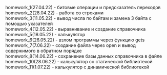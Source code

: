homework_1(27.04.22) - битовые операции и предсказатель переходов  
homework_2(28.04.22) - работа со строками  
homework_3(11.05.22) - вывод числа по байтам и замена 3 байта с помощью указателей  
homework_4(12.05.22) - выравнивание и создание справочника  
homework_5(18.05.22) - калькулятор  
homework_6(26.05.22) - взлом программы через функцию gets  
homework_7(7.06.22) - создание файла через open и вывод содержимого в обратном порядке  
homework_8(14.06.22) - сохранение базы данных справочника в файле  
homework_10(28.06.22) - калькулятор со статической библиотекой  
homework_11(1.07.22) - калькулятор с динамической библиотекой  
